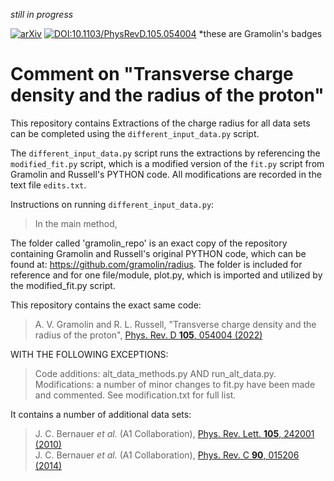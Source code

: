 *still in progress*

[![arXiv](https://img.shields.io/badge/arXiv-2102.13022-b31b1b.svg)](https://arxiv.org/abs/2102.13022)
[![DOI:10.1103/PhysRevD.105.054004](https://img.shields.io/badge/DOI-10.1103/PhysRevD.105.054004-0000ff.svg)](https://doi.org/10.1103/PhysRevD.105.054004)
*these are Gramolin's badges

# Comment on "Transverse charge density and the radius of the proton"

This repository contains 
Extractions of the charge radius for all data sets can be completed using the ```different_input_data.py``` script.

The ```different_input_data.py``` script runs the extractions by referencing the ```modified_fit.py``` script, which is a modified version of the ```fit.py``` script from Gramolin and Russell's PYTHON code. All modifications are recorded in the text file ```edits.txt```.

Instructions on running ```different_input_data.py```:
> In the main method, 


The folder called 'gramolin_repo' is an exact copy of the repository containing Gramolin and Russell's original PYTHON code, which can be found at: https://github.com/gramolin/radius. The folder is included for reference and for one file/module, plot.py, which is imported and utilized by the modified_fit.py script. 

This repository contains the exact same code:
> A. V. Gramolin and R. L. Russell, "Transverse charge density and the radius of the proton", [Phys. Rev. D **105**, 054004 (2022)](https://doi.org/10.1103/PhysRevD.105.054004)

WITH THE FOLLOWING EXCEPTIONS:
> Code additions: alt_data_methods.py AND run_alt_data.py. Modifications: a number of minor changes to fit.py have been made and commented. See modification.txt for full list.

It contains a number of additional data sets:
> J. C. Bernauer *et al.* (A1 Collaboration), [Phys. Rev. Lett. **105**, 242001 (2010)](https://doi.org/10.1103/PhysRevLett.105.242001) <br>
> J. C. Bernauer *et al.* (A1 Collaboration), [Phys. Rev. C **90**, 015206 (2014)](https://doi.org/10.1103/PhysRevC.90.015206)
